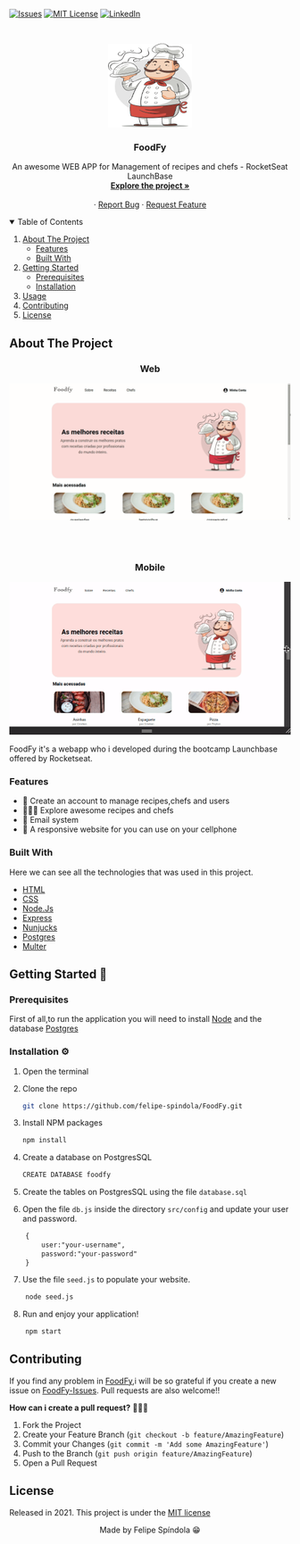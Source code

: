 [![Issues][issues-shield]][issues-url]
[![MIT License][license-shield]][license-url]
[![LinkedIn][linkedin-shield]][linkedin-url]

<br />
<p align="center">
  <a href="https://github.com/felipe-spindola/FoodFy">
    <img src="/public/assets/chef.png" alt="Chef" width="150" height="150">
  </a>

  <h3 align="center">FoodFy</h3>

  <p align="center">
    An awesome WEB APP for Management of recipes and chefs - RocketSeat LaunchBase
    <br />
    <a href="https://github.com/felipe-spindola/FoodFy"><strong>Explore the project »</strong></a>
    <br />
    <br />
    ·
    <a href="https://github.com/felipe-spindola/FoodFy/issues">Report Bug</a>
    ·
    <a href="https://github.com/felipe-spindola/FoodFy/issues">Request Feature</a>
  </p>
</p>

<!-- TABLE OF CONTENTS -->
<details open="open">
  <summary>Table of Contents</summary>
  <ol>
    <li>
      <a href="#about-the-project">About The Project</a>
      <ul>
        <li><a href="#features">Features</a></li>
        <li><a href="#built-with">Built With</a></li>
      </ul>
    </li>
    <li>
      <a href="#getting-started">Getting Started</a>
      <ul>
        <li><a href="#prerequisites">Prerequisites</a></li>
        <li><a href="#installation">Installation</a></li>
      </ul>
    </li>
    <li><a href="#usage">Usage</a></li>
    <li><a href="#contributing">Contributing</a></li>
    <li><a href="#license">License</a></li>
  </ol>
</details>



<!-- ABOUT THE PROJECT -->
## About The Project
<h3 align="center">Web</h3>
<p align="center">
    <img src="/public/assets/foodfy.gif" alt="FoodFy"></img>
</p>
<br/>
<br/>
<h3 align="center">Mobile</h3>
<p align="center">
    <img src="/public/assets/mobile.gif" alt="FoodFy-Mobile"></img>
</p>


FoodFy it's a webapp who i developed during the bootcamp Launchbase offered by Rocketseat.

### Features
* 🙋 Create an account to manage recipes,chefs and users
* 👩🏽‍🍳 Explore awesome recipes and chefs
* 📨 Email system 
* 📱 A responsive website for you can use on your cellphone

### Built With

Here we can see all the technologies that was used in this project.

* [HTML](https://developer.mozilla.org/pt-BR/docs/Web/HTML)
* [CSS](https://developer.mozilla.org/pt-BR/docs/Web/CSS)
* [Node.Js](https://getbootstrap.com)
* [Express](https://expressjs.com/pt-br/)
* [Nunjucks](https://jquery.com)
* [Postgres](https://www.postgresql.org)
* [Multer](https://www.npmjs.com/package/multer)

<!-- GETTING STARTED -->
## Getting Started 👷

### Prerequisites

First of all,to run the application you will need to install [Node](https://getbootstrap.com) and the database [Postgres](https://www.postgresql.org)

### Installation ⚙️

1. Open the terminal 
2. Clone the repo
   ```sh
   git clone https://github.com/felipe-spindola/FoodFy.git
   ```
3. Install NPM packages
   ```sh
   npm install
   ```
4. Create a database on PostgresSQL
   ```sh
   CREATE DATABASE foodfy
   ```
5. Create the tables on PostgresSQL using the file `database.sql`

6. Open the file `db.js` inside the directory `src/config` and update your user and password.
```JS
    {
        user:"your-username",
        password:"your-password"
    }
```
7. Use the file `seed.js` to populate your website.
```sh
    node seed.js
```

8. Run and enjoy your application!
```sh
    npm start
```

<!-- CONTRIBUTING -->
## Contributing

If you find any problem in [FoodFy](https://github.com/felipe-spindola/FoodFy),i will be so grateful if you create a new issue on [FoodFy-Issues](https://github.com/felipe-spindola/FoodFy/issues). Pull requests are also welcome!!

**How can i create a pull request?** 🤷🏻‍♂️

1. Fork the Project
2. Create your Feature Branch (`git checkout -b feature/AmazingFeature`)
3. Commit your Changes (`git commit -m 'Add some AmazingFeature'`)
4. Push to the Branch (`git push origin feature/AmazingFeature`)
5. Open a Pull Request


<!-- LICENSE -->
## License

Released in 2021. This project is under the <a href="https://github.com/LauraBeatris/foodfy/blob/master/LICENSE">MIT license</a>
<br/>
<p align="center">
    Made by Felipe Spíndola 😁
</p>

<!-- MARKDOWN LINKS & IMAGES -->
<!-- https://www.markdownguide.org/basic-syntax/#reference-style-links -->
[issues-shield]: https://img.shields.io/github/issues/othneildrew/Best-README-Template.svg?style=for-the-badge
[issues-url]: https://github.com/felipe-spindola/FoodFy/issues
[license-shield]: https://img.shields.io/github/license/othneildrew/Best-README-Template.svg?style=for-the-badge
[license-url]: https://github.com/othneildrew/Best-README-Template/blob/master/LICENSE.txt
[linkedin-shield]: https://img.shields.io/badge/-LinkedIn-black.svg?style=for-the-badge&logo=linkedin&colorB=555
[linkedin-url]: https://linkedin.com/in/felipeevalerio
